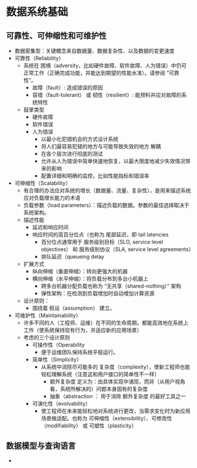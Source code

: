 # 数据系统基础
## 可靠性、可伸缩性和可维护性
- 数据密集型：关键概念来自数据量、数据复杂性、以及数据的变更速度
- 可靠性（Reliability）
  - 系统在 困境（adversity，比如硬件故障、软件故障、人为错误）中仍可正常工作（正确完成功能，并能达到期望的性能水准）。请参阅 “可靠性”。
    - 故障（fault）: 造成错误的原因 
    - 容错（fault-tolerant） 或 韧性（resilient）: 能预料并应对故障的系统特性
  - 鼓掌类型
    - 硬件故障
    - 软件错误
    - 人为错误
      - 以最小化犯错机会的方式设计系统
      - 将人们最容易犯错的地方与可能导致失效的地方 解耦
      - 在各个层次进行彻底的测试
      - 允许从人为错误中简单快速地恢复，以最大限度地减少失效情况带来的影响
      - 配置详细和明确的监控，比如性能指标和错误率
- 可伸缩性（Scalability）
  - 有合理的办法应对系统的增长（数据量、流量、复杂性），是用来描述系统应对负载增长能力的术语
  - 负载参数（load parameters）：描述负载的数据。参数的最佳选择取决于系统架构。
  - 描述性能
    - 延迟和响应时间
    - 响应时间的高百分位点（也称为 尾部延迟，即 tail latencies
      - 百分位点通常用于 服务级别目标（SLO, service level objectives） 和 服务级别协议（SLA, service level agreements）
      - 排队延迟（queueing delay
  - 扩展方式
    -  纵向伸缩（垂直伸缩）：转向更强大的机器
    -  横向伸缩（水平伸缩）：将负载分布到多台小机器上
       -  跨多台机器分配负载也称为 “无共享（shared-nothing）” 架构
       -  弹性架构：在检测到负载增加时自动增加计算资源
   - 设计原则：
     - 围绕着 假设（assumption） 建立。
- 可维护性（Maintainability）
  - 许多不同的人（工程师、运维）在不同的生命周期，都能高效地在系统上工作（使系统保持现有行为，并适应新的应用场景）
  - 考虑的三个设计原则
    - 可操作性（Operability
      - 便于运维团队保持系统平稳运行。
    - 简单性（Simplicity）
      - 从系统中消除尽可能多的 复杂度（complexity），使新工程师也能轻松理解系统（注意这和用户接口的简单性不一样）
        - 额外复杂度 定义为：由具体实现中涌现，而非（从用户视角看，系统所解决的）问题本身固有的复杂度
        - 抽象（abstraction ： 用于消除 额外复杂度 的最好工具之一
    - 可演化性（evolvability）
      - 使工程师在未来能轻松地对系统进行更改，当需求变化时为新应用场景做适配。也称为 可伸缩性（extensibility）、可修改性（modifiability） 或 可塑性（plasticity）

## 数据模型与查询语言
  - 